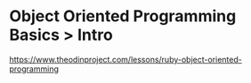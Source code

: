 # Object Oriented Programming Basics > Intro

https://www.theodinproject.com/lessons/ruby-object-oriented-programming